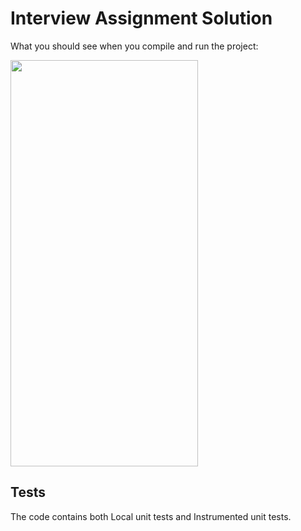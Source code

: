 # Interview Assignment Solution
What you should see when you compile and run the project:


<img src="https://drive.google.com/u/0/uc?id=1i4A68eExumWAQm2Dnzu-7yCUHPVba_8C&export=download.type" width="300" height="650">

## Tests
The code contains both Local unit tests and Instrumented unit tests.

